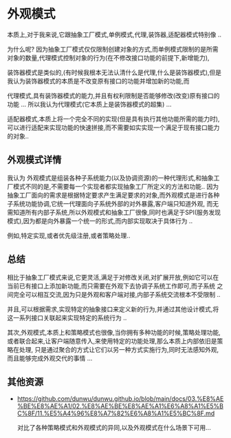 # 外观模式

本质上,对于我来说,它跟抽象工厂模式,单例模式,代理,装饰器,适配器模式特别像 ..

为什么呢? 因为抽象工厂模式仅仅限制创建对象的方式,而单例模式限制的是所需对象的数量,代理模式控制对象的行为(在不修改接口功能的前提下,新增能力),

装饰器模式是类似的,(有时候我根本无法认清什么是代理,什么是装饰器模式),但是我认为装饰器模式的本质是不改变原有接口的功能并增加新的功能,而

代理模式,具有装饰器模式的能力,并且有权利限制是否能够修改(改变)原有接口的功能 ...  所以我认为代理模式(它本质上是装饰器模式的超集) ...
  
 适配器模式,本质上将一个完全不同的实现(但是具有执行其他功能所需的能力时),可以进行适配来实现功能的快速拼接,而不需要如实实现一个满足于现有接口能力的对象..

## 外观模式详情

我认为 外观模式是组装各种子系统能力(以及协调资源)的一种代理形式,和抽象工厂模式不同的是,不需要每一个实现者都实现抽象工厂所定义的方法和功能..
因为抽象工厂面向的需求是根据特定要求产生满足要求的对象,而外观模式是进行各种子系统功能协调,它统一代理面向子系统外部的对外暴露,客户端只知道外观,
而无需知道所有内部子系统,所以外观模式和抽象工厂很像,同时也满足于SPI(服务发现模式),因为都是向外暴露一个统一的形式,而内部实现取决于具体行为 ..

例如,特定实现,或者优先级注册,或者策略处理.. 

## 总结
   相比于抽象工厂模式来说,它更灵活,满足于对修改关闭,对扩展开放,例如它可以在当前已有接口上添加新功能,而只需要在外观下去协调子系统工作即可,而子系统
   之间完全可以相互交流,因为只是外观和客户端对接,内部子系统交流根本不受限制 ..
   
   并且,可以根据需求,实现特定的抽象接口来定义新的行为,并通过其他设计模式,将这一系列接口关联起来实现特定的系统行为 ..

   其次,外观模式,本质上和策略模式也很像,当你拥有多种功能的时候,策略处理功能,或者联合起来,让客户端随意传入,来使用特定的功能处理,那么本质上内部依旧是策略在处理,
   只是通过聚合的方式让它们以另一种方式实施行为,同时无法感知外观,而且能够完成外观交代的事情 ...


## 其他资源

- https://github.com/dunwu/dunwu.github.io/blob/main/docs/03.%E8%AE%BE%E8%AE%A1/02.%E8%AE%BE%E8%AE%A1%E6%A8%A1%E5%BC%8F/11.%E5%A4%96%E8%A7%82%E6%A8%A1%E5%BC%8F.md 

   对比了各种策略模式和外观模式的异同,以及外观模式在什么场景下可用...
